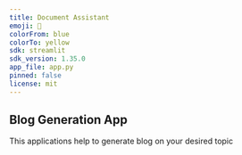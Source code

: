 ```yaml
---
title: Document Assistant
emoji: 🤗
colorFrom: blue
colorTo: yellow
sdk: streamlit
sdk_version: 1.35.0
app_file: app.py
pinned: false
license: mit
---
```


## Blog Generation App

This applications help to generate blog on your desired topic